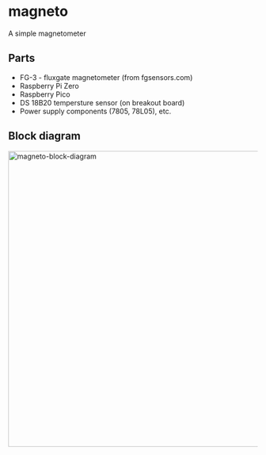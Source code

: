 # magneto
A simple magnetometer

## Parts
- FG-3 - fluxgate magnetometer (from fgsensors.com)
- Raspberry Pi Zero
- Raspberry Pico
- DS 18B20 tempersture sensor (on breakout board)
- Power supply components (7805, 78L05), etc.

## Block diagram
<img width="597" alt="magneto-block-diagram" src="https://user-images.githubusercontent.com/13089676/126874009-be3dc9ea-a71d-4fee-ad0c-b4ffb089468b.png">

